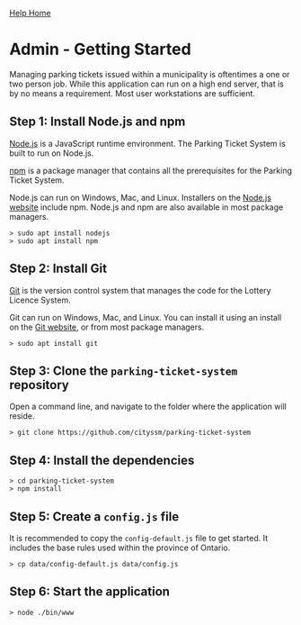 [Help Home](readme.md)

# Admin - Getting Started

Managing parking tickets issued within a municipality is oftentimes a one or two person job.
While this application can run on a high end server, that is by no means a requirement.
Most user workstations are sufficient.


## Step 1: Install Node.js and npm

[Node.js](https://nodejs.org) is a JavaScript runtime environment.
The Parking Ticket System is built to run on Node.js.

[npm](https://www.npmjs.com/) is a package manager that contains all the prerequisites
for the Parking Ticket System.

Node.js can run on Windows, Mac, and Linux.
Installers on the [Node.js website](https://nodejs.org) include npm.
Node.js and npm are also available in most package managers.

    > sudo apt install nodejs
    > sudo apt install npm


## Step 2: Install Git

[Git](https://git-scm.com/) is the version control system that manages the
code for the Lottery Licence System.

Git can run on Windows, Mac, and Linux.
You can install it using an install on the [Git website](https://git-scm.com/),
or from most package managers.

    > sudo apt install git


## Step 3: Clone the `parking-ticket-system` repository

Open a command line, and navigate to the folder where the application will reside.

    > git clone https://github.com/cityssm/parking-ticket-system


## Step 4: Install the dependencies

    > cd parking-ticket-system
    > npm install


## Step 5: Create a `config.js` file

It is recommended to copy the `config-default.js` file to get started.
It includes the base rules used within the province of Ontario.

    > cp data/config-default.js data/config.js


## Step 6: Start the application

    > node ./bin/www

